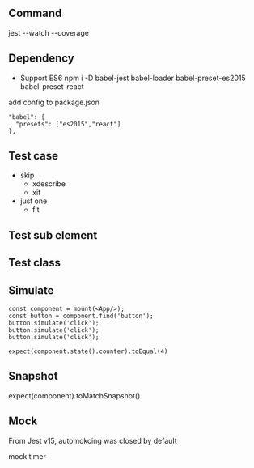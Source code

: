 ## Command
  jest --watch --coverage

## Dependency
  - Support ES6
    npm i -D babel-jest babel-loader babel-preset-es2015 babel-preset-react
  
  add config to package.json
  ```
  "babel": {
    "presets": ["es2015","react"]
  },
  ```
## Test case 
  - skip
    - xdescribe
    - xit
  - just one
    - fit

## Test sub element

## Test class 

## Simulate
  ```
  const component = mount(<App/>);
  const button = component.find('button');
  button.simulate('click');
  button.simulate('click');
  button.simulate('click');

  expect(component.state().counter).toEqual(4)
  ```

## Snapshot
  expect(component).toMatchSnapshot()

## Mock
  From Jest v15, automokcing was closed by default
  
  mock timer

## 


